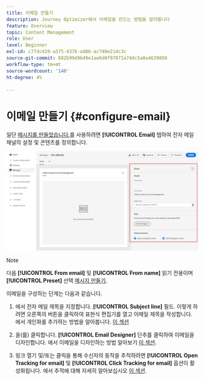 ```yaml
---
title: 이메일 만들기
description: Journey Optimizer에서 이메일을 만드는 방법을 알아봅니다
feature: Overview
topic: Content Management
role: User
level: Beginner
exl-id: c77dc420-a375-4376-ad86-ac740e214c3c
source-git-commit: 882b99d9b49e1ae6d0f97872a74dc5a8a4639050
workflow-type: tm+mt
source-wordcount: '140'
ht-degree: 4%

---
```


# 이메일 만들기 {#configure-email}

일단 [메시지를 만들었습니다.](create-message.md)를 사용하려면 **[!UICONTROL Email]** 탭하여 전자 메일 채널의 설정 및 콘텐츠를 정의합니다.

![](assets/emails-configuration.png)

>[!NOTE]
>
>다음 **[!UICONTROL From email]** 및 **[!UICONTROL From name]** 읽기 전용이며 **[!UICONTROL Preset]** 선택 [메시지 만들기](create-message.md).

이메일을 구성하는 단계는 다음과 같습니다.

1. 에서 전자 메일 제목을 지정합니다. **[!UICONTROL Subject line]** 필드. 이렇게 하려면 오른쪽의 버튼을 클릭하여 표현식 편집기를 열고 이메일 제목을 작성합니다. 에서 개인화를 추가하는 방법을 알아봅니다. [이 섹션](../personalization/personalize.md)

1. 을(를) 클릭합니다. **[!UICONTROL Email Designer]** 단추를 클릭하여 이메일을 디자인합니다. 에서 이메일을 디자인하는 방법 알아보기 [이 섹션](design-emails.md).

1. 링크 열기 및/또는 클릭을 통해 수신자의 동작을 추적하려면 **[!UICONTROL Open Tracking for email]** 및 **[!UICONTROL Click Tracking for email]** 옵션이 활성화됩니다. 에서 추적에 대해 자세히 알아보십시오 [이 섹션](message-tracking.md).
